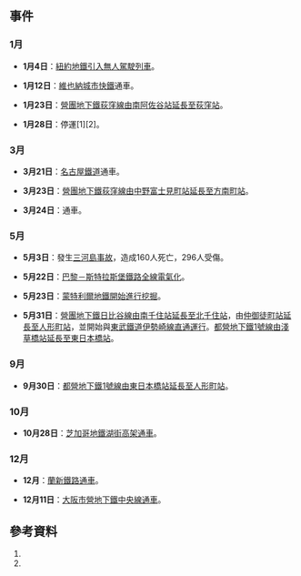 ## 事件

### 1月

  - **1月4日**：[紐約地鐵引入無人駕駛列車](https://zh.wikipedia.org/wiki/紐約地鐵 "wikilink")。

  - **1月12日**：[維也納城市快鐵](../Page/維也納城市快鐵.md "wikilink")通車。

  - **1月23日**：[營團地下鐵](../Page/帝都高速度交通營團.md "wikilink")[荻窪線由](../Page/丸之內線.md "wikilink")[南阿佐谷站延長至](../Page/南阿佐谷站.md "wikilink")[荻窪站](../Page/荻窪站.md "wikilink")。

  - **1月28日**：停運\[1\]\[2\]。

### 3月

  - **3月21日**：[名古屋鐵道](../Page/名古屋鐵道.md "wikilink")通車。

  - **3月23日**：[營團地下鐵](../Page/帝都高速度交通營團.md "wikilink")[荻窪線由](../Page/丸之內線.md "wikilink")[中野富士見町站延長至](../Page/中野富士見町站.md "wikilink")[方南町站](../Page/方南町站.md "wikilink")。

  - **3月24日**：通車。

### 5月

  - **5月3日**：發生[三河島事故](../Page/三河島事故.md "wikilink")，造成160人死亡，296人受傷。

  - **5月22日**：[巴黎－斯特拉斯堡鐵路全線電氣化](https://zh.wikipedia.org/wiki/巴黎－斯特拉斯堡鐵路 "wikilink")。

  - **5月23日**：[蒙特利爾地鐵開始進行挖掘](https://zh.wikipedia.org/wiki/蒙特利爾地鐵 "wikilink")。

  - **5月31日**：[營團地下鐵](../Page/帝都高速度交通營團.md "wikilink")[日比谷線由](../Page/日比谷線.md "wikilink")[南千住站延長至](../Page/南千住站.md "wikilink")[北千住站](https://zh.wikipedia.org/wiki/北千住站 "wikilink")，由[仲御徒町站延長至](../Page/仲御徒町站.md "wikilink")[人形町站](../Page/人形町站.md "wikilink")，並開始與[東武鐵道](../Page/東武鐵道.md "wikilink")[伊勢崎線直通運行](../Page/伊勢崎線.md "wikilink")。[都營地下鐵](../Page/都營地下鐵.md "wikilink")[1號線由](../Page/淺草線.md "wikilink")[淺草橋站延長至](../Page/淺草橋站.md "wikilink")[東日本橋站](https://zh.wikipedia.org/wiki/東日本橋站 "wikilink")。

### 9月

  - **9月30日**：[都營地下鐵](../Page/都營地下鐵.md "wikilink")[1號線由](../Page/淺草線.md "wikilink")[東日本橋站延長至](https://zh.wikipedia.org/wiki/東日本橋站 "wikilink")[人形町站](../Page/人形町站.md "wikilink")。

### 10月

  - **10月28日**：[芝加哥地鐵](https://zh.wikipedia.org/wiki/芝加哥地鐵 "wikilink")[湖街高架通車](https://zh.wikipedia.org/wiki/芝加哥地鐵綠線 "wikilink")。

### 12月

  - **12月**：[蘭新鐵路通車](https://zh.wikipedia.org/wiki/蘭新鐵路 "wikilink")。

  - **12月11日**：[大阪市營地下鐵](../Page/大阪市營地下鐵.md "wikilink")[中央線通車](../Page/中央線_\(大阪市高速電氣軌道\).md "wikilink")。

## 參考資料

1.
2.